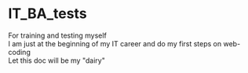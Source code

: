# IT_BA_tests
For training and testing myself 
<br>
I am just at the beginning of my IT career and do my first steps on web-coding
<br> Let this doc will be my "dairy"

